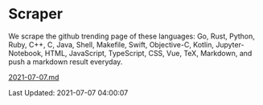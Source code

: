 # Scraper

We scrape the github trending page of these languages: Go, Rust, Python, Ruby, C++, C, Java, Shell, Makefile, Swift, Objective-C, Kotlin, Jupyter-Notebook, HTML, JavaScript, TypeScript, CSS, Vue, TeX, Markdown, and push a markdown result everyday.

[2021-07-07.md](https://github.com/yangwenmai/github-trending-backup/blob/master/2021-07-07.md)

Last Updated: 2021-07-07 04:00:07